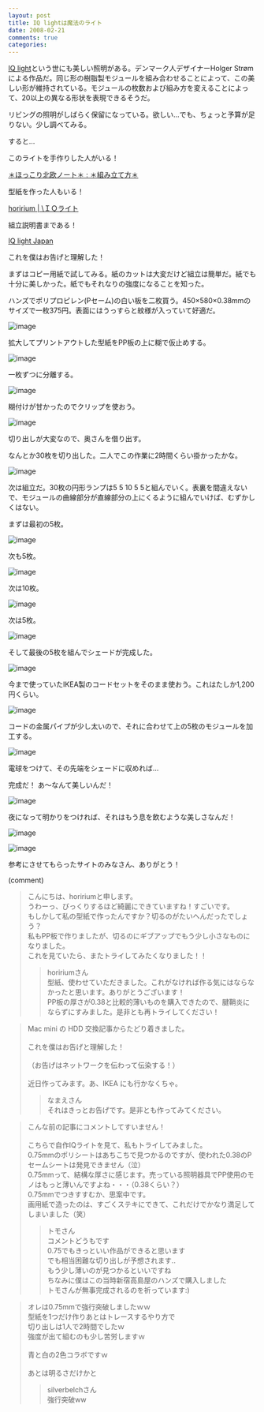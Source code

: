 ```yaml
---
layout: post
title: IQ lightは魔法のライト
date: 2008-02-21
comments: true
categories:
---
```


[IQ light](http://www.iqlight.com/)という世にも美しい照明がある。デンマーク人デザイナーHolger Str&#248;mによる作品だ。同じ形の樹脂製モジュールを組み合わせることによって、この美しい形が維持されている。モジュールの枚数および組み方を変えることによって、20以上の異なる形状を表現できるそうだ。

リビングの照明がしばらく保留になっている。欲しい…でも、ちょっと予算が足りない。少し調べてみる。

すると…

このライトを手作りした人がいる！

[＊ほっこり北欧ノート＊ : ＊組み立て方＊](http://kaffe.exblog.jp/4725964)

型紙を作った人もいる！

[horirium \| \ＩＱライト](http://horirium.blog7.fc2.com/blog-entry-102.html)

組立説明書まである！

[IQ light Japan](http://www.iqlight.jp/)

これを僕はお告げと理解した！

まずはコピー用紙で試してみる。紙のカットは大変だけど組立は簡単だ。紙でも十分に美しかった。紙でもそれなりの強度になることを知った。

ハンズでポリプロピレン(Pセーム)の白い板を二枚買う。450×580×0.38mmのサイズで一枚375円。表面にはうっすらと紋様が入っていて好適だ。

![image](http://img.f.hatena.ne.jp/images/fotolife/k/keyesberry/20080221/20080221170343.jpg)


拡大してプリントアウトした型紙をPP板の上に糊で仮止めする。

![image](http://img.f.hatena.ne.jp/images/fotolife/k/keyesberry/20080221/20080221170342.jpg)


一枚ずつに分離する。

![image](http://img.f.hatena.ne.jp/images/fotolife/k/keyesberry/20080221/20080221170339.jpg)


糊付けが甘かったのでクリップを使おう。

![image](http://img.f.hatena.ne.jp/images/fotolife/k/keyesberry/20080221/20080221170338.jpg)

切り出しが大変なので、奥さんを借り出す。

なんとか30枚を切り出した。二人でこの作業に2時間くらい掛かったかな。

![image](http://img.f.hatena.ne.jp/images/fotolife/k/keyesberry/20080221/20080221170337.jpg)


次は組立だ。30枚の円形ランプは5 5 10 5 5と組んでいく。表裏を間違えないで、モジュールの曲線部分が直線部分の上にくるように組んでいけば、むずかしくはない。

まずは最初の5枚。

![image](http://img.f.hatena.ne.jp/images/fotolife/k/keyesberry/20080221/20080221170336.jpg)


次も5枚。

![image](http://img.f.hatena.ne.jp/images/fotolife/k/keyesberry/20080221/20080221170335.jpg)


次は10枚。

![image](http://img.f.hatena.ne.jp/images/fotolife/k/keyesberry/20080221/20080221170331.jpg)


次は5枚。

![image](http://img.f.hatena.ne.jp/images/fotolife/k/keyesberry/20080221/20080221170329.jpg)


そして最後の5枚を組んでシェードが完成した。

![image](http://img.f.hatena.ne.jp/images/fotolife/k/keyesberry/20080221/20080221171009.jpg)


今まで使っていたIKEA製のコードセットをそのまま使おう。これはたしか1,200円くらい。

![image](http://img.f.hatena.ne.jp/images/fotolife/k/keyesberry/20080221/20080221171008.jpg)


コードの金属パイプが少し太いので、それに合わせて上の5枚のモジュールを加工する。

![image](http://img.f.hatena.ne.jp/images/fotolife/k/keyesberry/20080221/20080221171007.jpg)


電球をつけて、その先端をシェードに収めれば…

完成だ！
あ～なんて美しいんだ！

![image](http://img.f.hatena.ne.jp/images/fotolife/k/keyesberry/20080221/20080221171005.jpg)


夜になって明かりをつければ、それはもう息を飲むような美しさなんだ！

![image](http://img.f.hatena.ne.jp/images/fotolife/k/keyesberry/20080221/20080221171004.jpg)

![image](http://img.f.hatena.ne.jp/images/fotolife/k/keyesberry/20080221/20080221170344.jpg)


参考にさせてもらったサイトのみなさん、ありがとう！

(comment)
>こんにちは、hoririumと申します。<br>うわーっ、びっくりするほど綺麗にできていますね！すごいです。<br>もしかして私の型紙で作ったんですか？切るのがたいへんだったでしょう？<br>私もPP板で作りましたが、切るのにギブアップでもう少し小さなものになりました。<br>これを見ていたら、またトライしてみたくなりました！！
>>hoririumさん<br>型紙、使わせていただきました。これがなければ作る気にはならなかったと思います。ありがとうございます！<br>PP板の厚さが0.38と比較的薄いものを購入できたので、腱鞘炎にならずにすみました。是非とも再トライしてください！

>Mac mini の HDD 交換記事からたどり着きました。<br><br>これを僕はお告げと理解した！<br><br>（お告げはネットワークを伝わって伝染する！）<br><br>近日作ってみます。あ、IKEA にも行かなくちゃ。
>>なまえさん<br>それはきっとお告げです。是非とも作ってみてください。

>こんな前の記事にコメントしてすいません！<br><br>こちらで自作IQライトを見て、私もトライしてみました。<br>0.75mmのポリシートはあちこちで見つかるのですが、使われた0.38のPセームシートは発見できません（泣）<br>0.75mmって、結構な厚さに感じます。売っている照明器具でPP使用のモノはもっと薄いんですよね・・・（0.38くらい？）<br>0.75mmでつきすすむか、思案中です。<br>画用紙で造ったのは、すごくステキにできて、これだけでかなり満足してしまいました（笑）
>>トモさん<br>コメントどうもです<br>0.75でもきっといい作品ができると思います<br>でも相当困難な切り出しが予想されます..<br>もう少し薄いのが見つかるといいですね<br>ちなみに僕はこの当時新宿高島屋のハンズで購入しました<br>トモさんが無事完成されるのを祈っています:)

>オレは0.75mmで強行突破しましたｗｗ<br>型紙を1つだけ作りあとはトレースするやり方で<br>切り出しは1人で2時間でしたｗ<br>強度が出て組むのも少し苦労しますｗ<br><br>青と白の2色コラボですｗ<br><br>あとは明るさだけかと
>> silverbelchさん<br>強行突破ww

